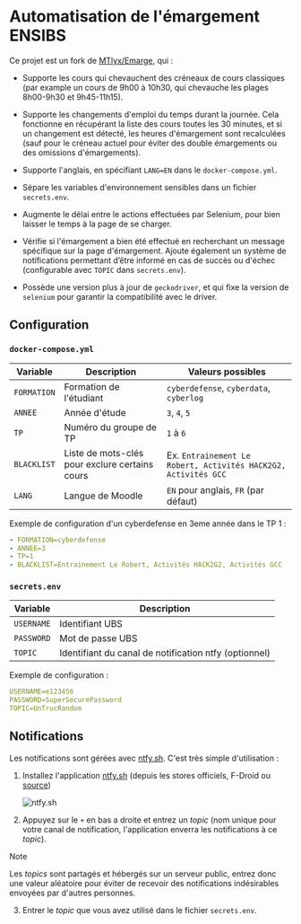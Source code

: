 # Automatisation de l'émargement ENSIBS

Ce projet est un fork de [MTlyx/Emarge](https://github.com/MTlyx/Emarge), qui :

- Supporte les cours qui chevauchent des créneaux de cours classiques (par example un cours de 9h00 à 10h30, qui chevauche les plages 8h00-9h30 et 9h45-11h15).

- Supporte les changements d'emploi du temps durant la journée. Cela fonctionne en récupérant la liste des cours toutes les 30 minutes, et si un changement est détecté, les heures d'émargement sont recalculées (sauf pour le créneau actuel pour éviter des double émargements ou des omissions d'émargements).

- Supporte l'anglais, en spécifiant `LANG=EN` dans le `docker-compose.yml`.

- Sépare les variables d'environnement sensibles dans un fichier `secrets.env`.

- Augmente le délai entre le actions effectuées par Selenium, pour bien laisser le temps à la page de se charger.

- Vérifie si l'émargement a bien été effectué en recherchant un message spécifique sur la page d'émargement. Ajoute également un système de notifications permettant d’être informé en cas de succès ou d'échec (configurable avec `TOPIC` dans `secrets.env`).

- Possède une version plus à jour de `geckodriver`, et qui fixe la version de `selenium` pour garantir la compatibilité avec le driver.

## Configuration

### `docker-compose.yml`

| Variable    | Description                                    | Valeurs possibles                                              |
| ----------- | ---------------------------------------------- | -------------------------------------------------------------- |
| `FORMATION` | Formation de l'étudiant                        | `cyberdefense`, `cyberdata`, `cyberlog`                        |
| `ANNEE`     | Année d'étude                                  | `3`, `4`, `5`                                                  |
| `TP`        | Numéro du groupe de TP                         | `1` à `6`                                                      |
| `BLACKLIST` | Liste de mots-clés pour exclure certains cours | Ex. `Entrainement Le Robert, Activités HACK2G2, Activités GCC` |
| `LANG`      | Langue de Moodle                               | `EN` pour anglais, `FR` (par défaut)                           |

Exemple de configuration d'un cyberdefense en 3eme année dans le TP 1 :

```yaml
- FORMATION=cyberdefense
- ANNEE=3
- TP=1
- BLACKLIST=Entrainement Le Robert, Activités HACK2G2, Activités GCC
```

### `secrets.env`

| Variable   | Description                                           |
| ---------- | ----------------------------------------------------- |
| `USERNAME` | Identifiant UBS                                       |
| `PASSWORD` | Mot de passe UBS                                      |
| `TOPIC`    | Identifiant du canal de notification ntfy (optionnel) |

Exemple de configuration :
```yaml
USERNAME=e123456
PASSWORD=SuperSecurePassword
TOPIC=UnTrucRandom
```

## Notifications

Les notifications sont gérées avec [ntfy.sh](https://ntfy.sh/). C'est très simple d'utilisation :

1. Installez l'application [ntfy.sh](https://ntfy.sh/) (depuis les stores officiels, F-Droid ou [source](https://github.com/binwiederhier/ntfy))

   ![ntfy.sh](https://raw.githubusercontent.com/binwiederhier/ntfy/refs/heads/main/.github/images/screenshot-phone-main.jpg)

2. Appuyez sur le `+` en bas a droite et entrez un *topic* (nom unique pour votre canal de notification, l'application enverra les notifications à ce *topic*).

> [!NOTE]
> Les *topics*  sont partagés et hébergés sur un serveur public, entrez donc une valeur aléatoire pour éviter de recevoir des notifications indésirables envoyées par d'autres personnes.

3. Entrer le *topic* que vous avez utilisé dans le fichier `secrets.env`.
